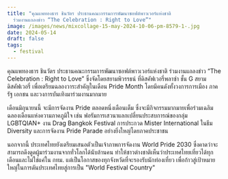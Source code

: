 ```yaml
---
title: "คุณแพทองธาร ชินวัตร ประธานคณะกรรมการพัฒนาซอฟต์พาวเวอร์แห่งชาติ
  ร่วมงานแถลงข่าว “The Celebration : Right to Love”"
image: /images/news/mixcollage-15-may-2024-10-06-pm-8579-1-.jpg
date: 2024-05-14
draft: false
tags:
  - festival
---
```

คุณแพทองธาร ชินวัตร ประธานคณะกรรมการพัฒนาซอฟต์พาวเวอร์แห่งชาติ ร่วมงานแถลงข่าว “The Celebration : Right to Love” ซึ่งจัดโดยสยามพิวรรธน์ ที่ดิสคัฟเวอรี่พลาซ่า ชั้น G สยามดิสคัฟเวอรี่ เพื่อเตรียมฉลองวาระสำคัญในเดือน Pride Month โดยมีคนดังทั้งวงการการเมือง ภาครัฐ เอกชน และวงการบันเทิงมาร่วมงานมากมาย

เดือนมิถุนายนนี้ จะมีการจัดงาน Pride ตลอดหนึ่งเดือนเต็ม ซึ่งจะมีกิจกรรมมากมายเพื่อร่วมเฉลิมฉลองเดือนแห่งความภาคภูมิใจ เช่น ฟอรัมการเสวนาแลกเปลี่ยนประสบการณ์ของกลุ่ม LGBTQIAN+ งาน Drag Bangkok Festival การประกวด Mister International ในธีม Diversity และการจัดงาน Pride Parade อย่างยิ่งใหญ่โดยภาคประชาชน

นอกจากนี้ ประเทศไทยยังเตรียมเสนอตัวเป็นเจ้าภาพการจัดงาน World Pride 2030 ซึ่งคาดว่าจะสามารถดึงดูดผู้มาร่วมงานจากทั่วโลกได้นับล้านคน ทำให้ชาวต่างชาติเห็นว่าประเทศไทยเที่ยวได้ทุกเดือนและไม่ใช่แค่ใน กทม. แต่เป็นโอกาสของทุกจังหวัดที่จะรองรับนักท่องเที่ยว เพื่อก้าวสู่เป้าหมายใหญ่ในการดันประเทศไทยสู่การเป็น "World Festival Country"
